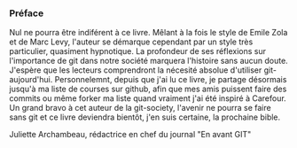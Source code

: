 ### Préface
Nul ne pourra être indiférent à ce livre. Mêlant à la fois le style de Emile Zola et de Marc Levy, l'auteur se démarque cependant par un style très particulier, quasiment hypnotique. La profondeur de ses réflexions sur l'importance de git dans notre société 
marquera l'histoire sans aucun doute. J'espère que les lecteurs comprendront la nécesité absolue d'utiliser git-aujourd'hui. Personnelemnt, depuis que j'ai lu ce livre, je partage désormais jusqu'à ma liste de courses sur github, afin que mes amis puissent faire 
des commits ou même forker ma liste quand vraiment j'ai été inspiré à Carefour. Un grand bravo à cet auteur de la git-society, l'avenir ne pourra se faire sans git et ce livre deviendra bientôt, j'en suis certaine, la prochaine bible.    
        
Juliette Archambeau, rédactrice en chef du journal "En avant GIT"
